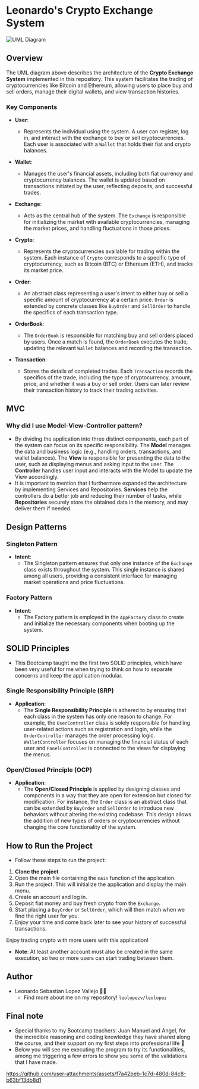 # Leonardo's Crypto Exchange System

![UML Diagram](https://github.com/user-attachments/assets/d6c9de8f-235d-44b0-b0e6-8d26a4ed7a1c)

## Overview

The UML diagram above describes the architecture of the **Crypto Exchange System** implemented in this repository. This system facilitates the trading of cryptocurrencies like Bitcoin and Ethereum, allowing users to place buy and sell orders, manage their digital wallets, and view transaction histories.

### Key Components

- **User**: 
  - Represents the individual using the system. A user can register, log in, and interact with the exchange to buy or sell cryptocurrencies. Each user is associated with a `Wallet` that holds their fiat and crypto balances.
  
- **Wallet**: 
  - Manages the user's financial assets, including both fiat currency and cryptocurrency balances. The wallet is updated based on transactions initiated by the user, reflecting deposits, and successful trades.

- **Exchange**: 
  - Acts as the central hub of the system. The `Exchange` is responsible for initializing the market with available cryptocurrencies, managing the market prices, and handling fluctuations in those prices.

- **Crypto**: 
  - Represents the cryptocurrencies available for trading within the system. Each instance of `Crypto` corresponds to a specific type of cryptocurrency, such as Bitcoin (BTC) or Ethereum (ETH), and tracks its market price.

- **Order**: 
  - An abstract class representing a user's intent to either buy or sell a specific amount of cryptocurrency at a certain price. `Order` is extended by concrete classes like `BuyOrder` and `SellOrder` to handle the specifics of each transaction type.

- **OrderBook**: 
  - The `OrderBook` is responsible for matching buy and sell orders placed by users. Once a match is found, the `OrderBook` executes the trade, updating the relevant `Wallet` balances and recording the transaction.

- **Transaction**: 
  - Stores the details of completed trades. Each `Transaction` records the specifics of the trade, including the type of cryptocurrency, amount, price, and whether it was a buy or sell order. Users can later review their transaction history to track their trading activities.

## MVC
### Why did I use Model-View-Controller pattern?
  - By dividing the application into three distinct components, each part of the system can focus on its specific responsibility. The **Model** manages the data and business logic (e.g., handling orders, transactions, and wallet balances). The **View** is responsible for presenting the data to the user, such as displaying menus and asking input to the user. The **Controller** handles user input and interacts with the Model to update the View accordingly.
  - It is important to mention that I furthermore expanded the architecture by implementing Services and Repositories. **Services** help the controllers do a better job and reducing their number of tasks, while **Repositories** securely store the obtained data in the memory, and may deliver them if needed.


## Design Patterns

### Singleton Pattern

- **Intent**: 
  - The Singleton pattern ensures that only one instance of the `Exchange` class exists throughout the system. This single instance is shared among all users, providing a consistent interface for managing market operations and price fluctuations.

### Factory Pattern

- **Intent**: 
  - The Factory pattern is employed in the `AppFactory` class to create and initialize the necessary components when booting up the system.

## SOLID Principles
- This Bootcamp taught me the first two SOLID principles, which have been very useful for me when trying to think on how to separate concerns and keep the application modular.

### Single Responsibility Principle (SRP)

- **Application**: 
  - The **Single Responsibility Principle** is adhered to by ensuring that each class in the system has only one reason to change. For example, the `UserController` class is solely responsible for handling user-related actions such as registration and login, while the `OrderController` manages the order processing logic. `WalletController` focuses on managing the financial status of each user and `PanelController` is connected to the views for displaying the menus.

### Open/Closed Principle (OCP)

- **Application**: 
  - The **Open/Closed Principle** is applied by designing classes and components in a way that they are open for extension but closed for modification. For instance, the `Order` class is an abstract class that can be extended by `BuyOrder` and `SellOrder` to introduce new behaviors without altering the existing codebase. This design allows the addition of new types of orders or cryptocurrencies without changing the core functionality of the system.
 
 
## How to Run the Project
- Follow these steps to run the project:

1. **Clone the project**
2. Open the main file containing the `main` function of the application.
3. Run the project. This will initialize the application and display the main menu.
4. Create an account and log in.
5. Deposit fiat money and buy fresh crypto from the `Exchange`.
6. Start placing a `BuyOrder` or `SellOrder`, which will then match when we find the right user for you.
7. Enjoy your time and come back later to see your history of successful transactions.

Enjoy trading crypto with more users with this application!
- **Note**: At least another account must also be created in the same execution, so two or more users can start trading between them.

## Author
- Leonardo Sebastian Lopez Vallejo 🧑‍🚀
  - Find more about me on my repository! `leolopezv/leolopez`

## Final note
- Special thanks to my Bootcamp teachers: Juan Manuel and Angel, for the incredible reasoning and coding knowledge they have shared along the course, and their support on my first steps into professional life 🚀
- Below you will see me executing the program to try its functionalities, among me triggering a few errors to show you some of the validations that I have made.


https://github.com/user-attachments/assets/f7a42beb-1c7d-480d-84c8-b63bf13db8d1



